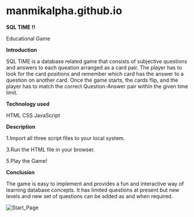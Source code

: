 # manmikalpha.github.io

**SQL TIME !!**

Educational Game

**Introduction**

SQL TIME is a database related game that consists of subjective questions and answers to each queation arranged as a card pair. 
The player has to look for the card positions and remember which card has the answer to a question on another card. Once the game starts, the cards flip, and the player has to match the correct Question-Answer pair within the given time limit.


**Technology used**

HTML
CSS
JavaScript


**Description**

1.Import all three script files to your local system.

3.Run the HTML file in your browser.

5.Play the Game!

**Conclusion**

The game is easy to implement and provides a fun and interactive way of learning database concepts.
It has limited questions at present but new levels and new set of questions can be added as and when required.

![Start_Page](https://user-images.githubusercontent.com/81009661/113598354-a4245680-965a-11eb-92de-61cbf4489881.png)


